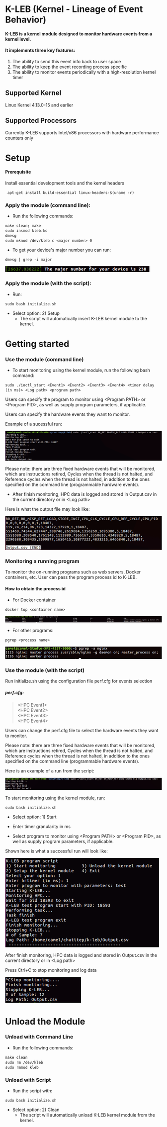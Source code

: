 # K-LEB (Kernel - Lineage of Event Behavior)
#### K-LEB is a kernel module designed to monitor hardware events from a kernel level. 

#### It implements three key features:

1. The ability to send this event info back to user space
2. The ability to keep the event recording process specific
3. The ability to monitor events periodically with a high-resolution kernel timer

## Supported Kernel
Linux Kernel 4.13.0-15 and earlier

## Supported Processors
Currently K-LEB supports Intel/x86 processors with hardware performance counters only

# Setup

#### Prerequisite 
Install essential development tools and the kernel headers 
```
 apt-get install build-essential linux-headers-$(uname -r)
```

### Apply the module (command line):

- Run the following commands:
```
make clean; make
sudo insmod kleb.ko
dmesg
sudo mknod /dev/kleb c <major number> 0
```

- To get your device's major number you can run:
```
dmesg | grep -i major
```
![](Images/MajorNumber.png)

### Apply the module (with the script):
-  Run: 
```
sudo bash initialize.sh
```
- Select option: 2) Setup
    - The script will automatically insert K-LEB kernel module to the kernel.
    
# Getting started

### Use the module (command line)

- To start monitoring using the kernel module, run the following bash command:
```
sudo ./ioctl_start <Event1> <Event2> <Event3> <Event4> <timer delay (in ms)> <Log path> <program path>
```

Users can specify the program to monitor using \<Program PATH\> or \<Program PID\>, as well as supply program parameters, if applicable.

Users can specify the hardware events they want to monitor.

Example of a sucessful run:

![](Images/RunExample.png)

Please note: there are three fixed hardware events that will be monitored, which are instructions retired, Cycles when the thread is not halted, and Reference cycles when the thread is not halted, in addition to the ones specified on the command line (programmable hardware events). 

- After finish monitoring, HPC data is logged and stored in Output.csv in the current directory or in \<Log path\>

Here is what the output file may look like:

![](Images/output.png)

### Monitoring a running program

To monitor the on-running programs such as web servers, Docker containers, etc. User can pass the program process id to K-LEB.

#### How to obtain the process id

- For Docker container
```
docker top <container name>
```

![](Images/docker.png)

- For other programs:
```
pgrep <process name>
```

![](Images/pgrep.png)

### Use the module (with the script)

Run initialize.sh using the configuration file perf.cfg for events selection

#####  perf.cfg:

> \<HPC Event1\> <br>
\<HPC Event2\> <br>
\<HPC Event3\> <br>
\<HPC Event4\> <br>

Users can change the perf.cfg file to select the hardware events they want to monitor.

Please note: there are three fixed hardware events that will be monitored, which are instructions retired, Cycles when the thread is not halted, and Reference cycles when the thread is not halted, in addition to the ones specified on the command line (programmable hardware events). 

Here is an example of a run from the script:

![](Images/comandLine.png)

To start monitoring using the kernel module, run:
```
sudo bash initialize.sh
```
- Select option: 1) Start

- Enter timer granularity in ms

- Select program to monitor using \<Program PATH\> or \<Program PID\>, as well as supply program parameters, if applicable. 

Shown here is what a successful run will look like:

![](Images/UseScript.png)

After finish monitoring, HPC data is logged and stored in Output.csv in the current directory or in \<Log path\>

Press Ctrl+C to stop monitoring and log data

![](Images/CrtlC.png)

# Unload the Module

### Unload with Command Line

- Run the following commands:
```
make clean
sudo rm /dev/kleb
sudo rmmod kleb
```

### Unload with Script

- Run the script with:
```
sudo bash initialize.sh
```

- Select option: 2) Clean
    - The script will automatically unload K-LEB kernel module from the kernel.

